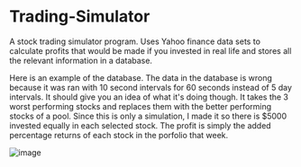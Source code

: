 # Trading-Simulator
A stock trading simulator program. Uses Yahoo finance data sets to calculate profits that would be made if you invested in real life and stores all the relevant information in a database.


Here is an example of the database. The data in the database is wrong because it was ran with 10 second intervals for 60 seconds instead of 5 day intervals. It should give you an idea of what it's doing though. It takes the 3 worst performing stocks and replaces them with the better performing stocks of a pool. Since this is only a simulation, I made it so there is $5000 invested equally in each selected stock. The profit is simply the added percentage returns of each stock in the porfolio that week.

![image](https://user-images.githubusercontent.com/73494088/133295898-7809e294-7c70-48f7-bb18-784793f82227.png)



